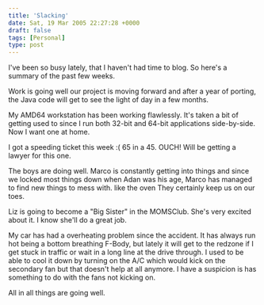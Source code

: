 ```yaml
---
title: 'Slacking'
date: Sat, 19 Mar 2005 22:27:28 +0000
draft: false
tags: [Personal]
type: post
---
```


I've been so busy lately, that I haven't had time to blog. So here's a summary of the past few weeks.

Work is going well our project is moving forward and after a year of porting, the Java code will get to see the light of day in a few months.

My AMD64 workstation has been working flawlessly. It's taken a bit of getting used to since I run both 32-bit and 64-bit applications side-by-side. Now I want one at home.

I got a speeding ticket this week :( 65 in a 45. OUCH! Will be getting a lawyer for this one.

The boys are doing well. Marco is constantly getting into things and since we locked most things down when Adan was his age, Marco has managed to find new things to mess with. like the oven They certainly keep us on our toes.

Liz is going to become a "Big Sister" in the MOMSClub. She's very excited about it. I know she'll do a great job.

My car has had a overheating problem since the accident. It has always run hot being a bottom breathing F-Body, but lately it will get to the redzone if I get stuck in traffic or wait in a long line at the drive through. I used to be able to cool it down by turning on the A/C which would kick on the secondary fan but that doesn't help at all anymore. I have a suspicion is has something to do with the fans not kicking on.

All in all things are going well.